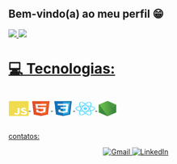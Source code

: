 ## Bem-vindo(a) ao meu perfil 😁

 <div>
   <a href="https://github.com/mikaelmarques7">
   <img height="180em" src="https://github-readme-stats.vercel.app/api?username=mikaelmarques7&show_icons=true&theme=tokyonight&include_all_commits=true&count_private=true"/>
   <img height="180em" src="https://github-readme-stats.vercel.app/api/top-langs/?username=mikaelmarques7&layout=compact&langs_count=6&theme=tokyonight"/>
</div>

# 💻 Tecnologias:
    
<div style="display: inline_block"><br>
  <img align="center" alt="Js" height="30" width="40" src="https://raw.githubusercontent.com/devicons/devicon/master/icons/javascript/javascript-plain.svg">
  <img align="center" alt="HTML" height="30" width="40" src="https://raw.githubusercontent.com/devicons/devicon/master/icons/html5/html5-original.svg">
  <img align="center" alt="CSS" height="30" width="40" src="https://raw.githubusercontent.com/devicons/devicon/master/icons/css3/css3-original.svg">
 <img align="center" alt="React" height="30" width="40" src="https://raw.githubusercontent.com/devicons/devicon/master/icons/react/react-original.svg">
 <img align="center" alt="node" height="30" width="40" src="https://raw.githubusercontent.com/devicons/devicon/master/icons/nodejs/nodejs-original.svg">
</div>
 
<br>

 contatos:
<div style="text-align: center;">
  <a href="mailto:mikaelmarques7@gmail.com" target="_blank">
    <img src="https://img.shields.io/badge/-Gmail-%23333?style=flat&logo=gmail&logoColor=white" alt="Gmail">
  </a>
  <a href="https://www.linkedin.com/in/mikaelmarquesdev" target="_blank">
    <img src="https://img.shields.io/badge/-LinkedIn-%230077B5?style=flat&logo=linkedin&logoColor=white" alt="LinkedIn">
  </a>
</div>
